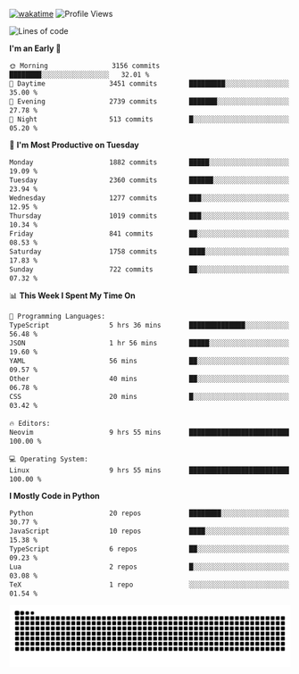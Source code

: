 [![wakatime](https://wakatime.com/badge/user/b920b284-3cde-4cd4-b72e-f7f22d050b16.svg)](https://wakatime.com/@b920b284-3cde-4cd4-b72e-f7f22d050b16)
![Profile Views](http://img.shields.io/badge/Profile%20Views-4586-blue)
<!--START_SECTION:waka-->
![Lines of code](https://img.shields.io/badge/From%20Hello%20World%20I%27ve%20Written-8.9%20million%20lines%20of%20code-blue)

**I'm an Early 🐤** 

```text
🌞 Morning                3156 commits        ████████░░░░░░░░░░░░░░░░░   32.01 % 
🌆 Daytime                3451 commits        █████████░░░░░░░░░░░░░░░░   35.00 % 
🌃 Evening                2739 commits        ███████░░░░░░░░░░░░░░░░░░   27.78 % 
🌙 Night                  513 commits         █░░░░░░░░░░░░░░░░░░░░░░░░   05.20 % 
```
📅 **I'm Most Productive on Tuesday** 

```text
Monday                   1882 commits        █████░░░░░░░░░░░░░░░░░░░░   19.09 % 
Tuesday                  2360 commits        ██████░░░░░░░░░░░░░░░░░░░   23.94 % 
Wednesday                1277 commits        ███░░░░░░░░░░░░░░░░░░░░░░   12.95 % 
Thursday                 1019 commits        ███░░░░░░░░░░░░░░░░░░░░░░   10.34 % 
Friday                   841 commits         ██░░░░░░░░░░░░░░░░░░░░░░░   08.53 % 
Saturday                 1758 commits        ████░░░░░░░░░░░░░░░░░░░░░   17.83 % 
Sunday                   722 commits         ██░░░░░░░░░░░░░░░░░░░░░░░   07.32 % 
```


📊 **This Week I Spent My Time On** 

```text
💬 Programming Languages: 
TypeScript               5 hrs 36 mins       ██████████████░░░░░░░░░░░   56.48 % 
JSON                     1 hr 56 mins        █████░░░░░░░░░░░░░░░░░░░░   19.60 % 
YAML                     56 mins             ██░░░░░░░░░░░░░░░░░░░░░░░   09.57 % 
Other                    40 mins             ██░░░░░░░░░░░░░░░░░░░░░░░   06.78 % 
CSS                      20 mins             █░░░░░░░░░░░░░░░░░░░░░░░░   03.42 % 

🔥 Editors: 
Neovim                   9 hrs 55 mins       █████████████████████████   100.00 % 

💻 Operating System: 
Linux                    9 hrs 55 mins       █████████████████████████   100.00 % 
```

**I Mostly Code in Python** 

```text
Python                   20 repos            ████████░░░░░░░░░░░░░░░░░   30.77 % 
JavaScript               10 repos            ████░░░░░░░░░░░░░░░░░░░░░   15.38 % 
TypeScript               6 repos             ██░░░░░░░░░░░░░░░░░░░░░░░   09.23 % 
Lua                      2 repos             █░░░░░░░░░░░░░░░░░░░░░░░░   03.08 % 
TeX                      1 repo              ░░░░░░░░░░░░░░░░░░░░░░░░░   01.54 % 
```




<!--END_SECTION:waka-->
![Snake animation](https://raw.githubusercontent.com/timmypidashev/timmypidashev/main/commits.svg)
